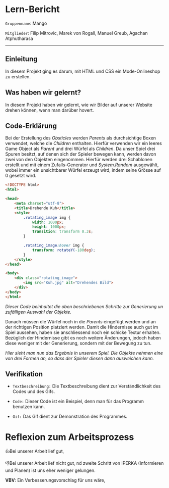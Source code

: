 # Lern-Bericht
`Gruppenname`: Mango 

`Mitglieder`: Filip Mitrovic, Marek von Rogall, Manuel Greub, Agachan Atphutharasa

-----------------------------------------------------------------------------------------------------------------------------------------------------------------------
## Einleitung

In diesem Projekt ging es darum, mit HTML und CSS ein Mode-Onlineshop zu erstellen.

## Was haben wir gelernt?

In diesem Projekt haben wir gelernt, wie wir Bilder auf unserer Website drehen können, wenn man darüber hovert.

## Code-Erklärung


Bei der Erstellung des *Obsticles* werden *Parents* als durchsichtige Boxen verwendet, welche die *Children* enthalten. Hierfür verwenden wir ein leeres Game Object als *Parent* und drei Würfel als *Children*. 
Da unser Spiel drei Spuren besitzt, auf denen sich der Spieler bewegen kann, werden davon zwei von den Objekten eingenommen. Hierfür werden drei Schablonen erstellt und mit einem Zufalls-Generator und *System.Random* ausgewählt, wobei immer ein unsichtbarer Würfel erzeugt wird, indem seine Grösse auf 0 gesetzt wird.

```html
<!DOCTYPE html>
<html>

<head>
    <meta charset="utf-8">
    <title>Drehende Kuh</title>
    <style>
        .rotating_image img {
            width: 1000px;
            height: 1000px;
            transition: transform 0.3s;
        }

        .rotating_image:hover img {
            transform: rotateY(-180deg);
        }
    </style>
</head>

<body>
    <div class="rotating_image">
        <img src="Kuh.jpg" alt="Drehendes Bild">
    </div>
</body>
</html>
```
*Dieser Code beinhaltet die oben beschriebenen Schritte zur Generierung un zufälligen Auswahl der Objekte.*


Danach müssen die Würfel noch in die *Parents* eingefügt werden und an der richtigen Position platziert werden.
Damit die Hindernisse auch gut im Spiel aussehen, haben sie anschliessend noch ein schicke Textur erhalten.
Bezüglich der Hindernisse gibt es noch weitere Änderungen, jedoch haben diese weniger mit der Generierung, sondern mit der Bewegung zu tun.


*Hier sieht man nun das Ergebnis in unserem Spiel. Die Objekte nehmen eine von drei Formen an, so dass der Spieler diesen dann ausweichen kann.*



## Verifikation

* `Textbeschreibung:` Die Textbeschreibung dient zur Verständlichkeit des Codes und des Gifs.

* `Code:` Dieser Code ist ein Beispiel, denn man für das Programm benutzen kann.

* `Gif:` Das Gif dient zur Demonstration des Programmes.

# Reflexion zum Arbeitsprozess


👍Bei unserer Arbeit lief gut,  


👎Bei unserer Arbeit lief nicht gut, nd zweite Schritt von IPERKA (Informieren und Planen) ist uns eher weniger gelungen. 


**VBV**: Ein Verbesserungsvorschlag für uns wäre, 


